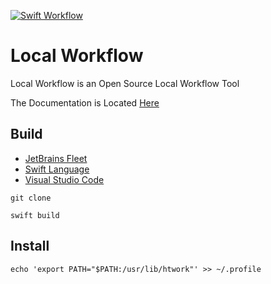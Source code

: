 [Documentation]: https://github.com/HyaenaTechnologies/local_workflow/blob/main/doc/
[Fleet]: https://jetbrains.com/fleet/
[Swift]: https://swift.org/
[VSCode]: https://code.visualstudio.com/docs

[![Swift Workflow](https://github.com/HyaenaTechnologies/local_workflow/actions/workflows/docker.yml/badge.svg)](https://github.com/HyaenaTechnologies/local_workflow/actions/workflows/docker.yml)

# Local Workflow

Local Workflow is an Open Source Local Workflow Tool

The Documentation is Located [Here][Documentation]

## Build

- [JetBrains Fleet][Fleet] 
- [Swift Language][Swift]
- [Visual Studio Code][VSCode]

```shell
git clone

swift build
```

## Install

```shell
echo 'export PATH="$PATH:/usr/lib/htwork"' >> ~/.profile
```